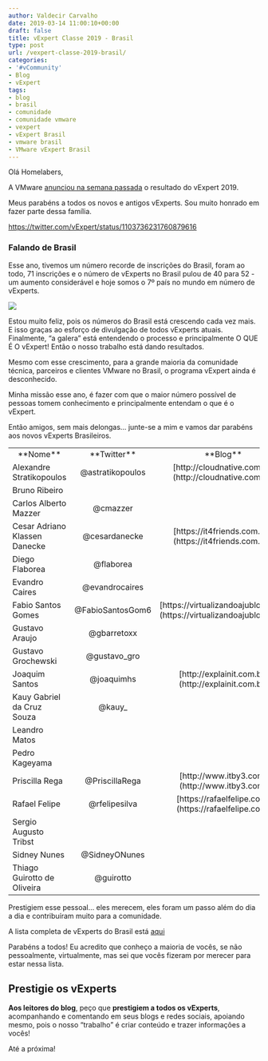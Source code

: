 ```yaml
---
author: Valdecir Carvalho
date: 2019-03-14 11:00:10+00:00
draft: false
title: vExpert Classe 2019 - Brasil
type: post
url: /vexpert-classe-2019-brasil/
categories:
- '#vCommunity'
- Blog
- vExpert
tags:
- blog
- brasil
- comunidade
- comunidade vmware
- vexpert
- vExpert Brasil
- vmware brasil
- VMware vExpert Brasil
---
```


Olá Homelabers,

A VMware [anunciou na semana passada](https://blogs.vmware.com/vexpert/2019/03/07/vexpert-2019-award-announcement/) o resultado do vExpert 2019.

Meus parabéns a todos os novos e antigos vExperts. Sou muito honrado em fazer parte dessa família.

https://twitter.com/vExpert/status/1103736231760879616



### Falando de Brasil



Esse ano, tivemos um número recorde de inscrições do Brasil, foram ao todo, 71 inscrições e o número de vExperts no Brasil pulou de 40 para 52 - um aumento considerável e hoje somos o 7º país no mundo em número de vExperts.

![](/imagens/2019/03/VMware-vExpert-Brasil-2019-Crescimento-644x362.jpg)


Estou muito feliz, pois os números do Brasil está crescendo cada vez mais. E isso graças ao esforço de divulgação de todos vExperts atuais. Finalmente, “a galera” está entendendo o processo e principalmente O QUE É O vExpert! Então o nosso trabalho está dando resultados.

Mesmo com esse crescimento, para a grande maioria da comunidade técnica, parceiros e clientes VMware no Brasil, o programa vExpert ainda é desconhecido.

Minha missão esse ano, é fazer com que o maior número possível de pessoas tomem conhecimento e principalmente entendam o que é o vExpert.

Então amigos, sem mais delongas… junte-se a mim e vamos dar parabéns aos novos vExperts Brasileiros.

<table width="815" >
<tbody >
<tr >

<td style="text-align: center; width: 185.75px;" >**Nome**
</td>

<td style="text-align: center; width: 159.75px;" >**Twitter**
</td>

<td style="text-align: center; width: 233.75px;" >**Blog**
</td>
</tr>
<tr >

<td style="width: 185.75px;" >Alexandre Stratikopoulos
</td>

<td style="text-align: center; width: 159.75px;" >@astratikopoulos
</td>

<td style="text-align: center; width: 233.75px;" >[http://cloudnative.com.br](http://cloudnative.com.br)
</td>
</tr>
<tr >

<td style="width: 185.75px;" >Bruno Ribeiro
</td>

<td style="text-align: center; width: 159.75px;" >
</td>

<td style="text-align: center; width: 233.75px;" >
</td>
</tr>
<tr >

<td style="width: 185.75px;" >Carlos Alberto Mazzer
</td>

<td style="text-align: center; width: 159.75px;" >@cmazzer
</td>

<td style="text-align: center; width: 233.75px;" >
</td>
</tr>
<tr >

<td style="width: 185.75px;" >Cesar Adriano Klassen Danecke
</td>

<td style="text-align: center; width: 159.75px;" >@cesardanecke
</td>

<td style="text-align: center; width: 233.75px;" >[https://it4friends.com.br/](https://it4friends.com.br/)
</td>
</tr>
<tr >

<td style="width: 185.75px;" >Diego Flaborea
</td>

<td style="text-align: center; width: 159.75px;" >@flaborea
</td>

<td style="text-align: center; width: 233.75px;" >
</td>
</tr>
<tr >

<td style="width: 185.75px;" >Evandro Caires
</td>

<td style="text-align: center; width: 159.75px;" >@evandrocaires
</td>

<td style="text-align: center; width: 233.75px;" >
</td>
</tr>
<tr >

<td style="width: 185.75px;" >Fabio Santos Gomes
</td>

<td style="text-align: center; width: 159.75px;" >@FabioSantosGom6
</td>

<td style="text-align: center; width: 233.75px;" >[https://virtualizandoajublog.com](https://virtualizandoajublog.com)
</td>
</tr>
<tr >

<td style="width: 185.75px;" >Gustavo Araujo
</td>

<td style="text-align: center; width: 159.75px;" >@gbarretoxx
</td>

<td style="text-align: center; width: 233.75px;" >
</td>
</tr>
<tr >

<td style="width: 185.75px;" >Gustavo Grochewski
</td>

<td style="text-align: center; width: 159.75px;" >@gustavo_gro
</td>

<td style="text-align: center; width: 233.75px;" >
</td>
</tr>
<tr >

<td style="width: 185.75px;" >Joaquim Santos
</td>

<td style="text-align: center; width: 159.75px;" >@joaquimhs
</td>

<td style="text-align: center; width: 233.75px;" >[http://explainit.com.br](http://explainit.com.br)
</td>
</tr>
<tr >

<td style="width: 185.75px;" >Kauy Gabriel da Cruz Souza
</td>

<td style="text-align: center; width: 159.75px;" >@kauy_
</td>

<td style="text-align: center; width: 233.75px;" >
</td>
</tr>
<tr >

<td style="width: 185.75px;" >Leandro Matos
</td>

<td style="text-align: center; width: 159.75px;" >
</td>

<td style="text-align: center; width: 233.75px;" >
</td>
</tr>
<tr >

<td style="width: 185.75px;" >Pedro Kageyama
</td>

<td style="text-align: center; width: 159.75px;" >
</td>

<td style="text-align: center; width: 233.75px;" >
</td>
</tr>
<tr >

<td style="width: 185.75px;" >Priscilla Rega
</td>

<td style="text-align: center; width: 159.75px;" >@PriscillaRega
</td>

<td style="text-align: center; width: 233.75px;" >[http://www.itby3.com](http://www.itby3.com)
</td>
</tr>
<tr >

<td style="width: 185.75px;" >Rafael Felipe
</td>

<td style="text-align: center; width: 159.75px;" >@rfelipesilva
</td>

<td style="text-align: center; width: 233.75px;" >[https://rafaelfelipe.com](https://rafaelfelipe.com)
</td>
</tr>
<tr >

<td style="width: 185.75px;" >Sergio Augusto Tribst
</td>

<td style="text-align: center; width: 159.75px;" >
</td>

<td style="text-align: center; width: 233.75px;" >
</td>
</tr>
<tr >

<td style="width: 185.75px;" >Sidney Nunes
</td>

<td style="text-align: center; width: 159.75px;" >@SidneyONunes
</td>

<td style="text-align: center; width: 233.75px;" >
</td>
</tr>
<tr >

<td style="width: 185.75px;" >Thiago Guirotto de Oliveira
</td>

<td style="text-align: center; width: 159.75px;" >@guirotto
</td>

<td style="text-align: center; width: 233.75px;" >
</td>
</tr>
</tbody>
</table>

Prestigiem esse pessoal… eles merecem, eles foram um passo além do dia a dia e contribuíram muito para a comunidade.

A lista completa de vExperts do Brasil está [aqui](http://homelaber.com.br/vexpertbr/)

Parabéns a todos! Eu acredito que conheço a maioria de vocês, se não pessoalmente, virtualmente, mas sei que vocês fizeram por merecer para estar nessa lista.



## Prestigie os vExperts



**Aos leitores do blog**, peço que **prestigiem a todos os vExperts**, acompanhando e comentando em seus blogs e redes sociais, apoiando mesmo, pois o nosso “trabalho” é criar conteúdo e trazer informações a vocês!

Até a próxima!
